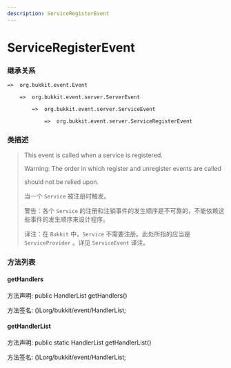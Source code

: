 ```yaml
---
description: ServiceRegisterEvent
---
```


# ServiceRegisterEvent

### 继承关系

    =>  org.bukkit.event.Event

        =>  org.bukkit.event.server.ServerEvent

            =>  org.bukkit.event.server.ServiceEvent

                =>  org.bukkit.event.server.ServiceRegisterEvent

### 类描述

> This event is called when a service is registered.
>
> Warning: The order in which register and unregister events are called
>
> should not be relied upon.
>
> 
>
> 当一个 `Service` 被注册时触发。
>
> 警告：各个 `Service` 的注册和注销事件的发生顺序是不可靠的，不能依赖这些事件的发生顺序来设计程序。
>
>
> 
> 译注：在 `Bukkit` 中，`Service` 不需要注册。此处所指的应当是 `ServiceProvider` 。详见 `ServiceEvent` 译注。

### 方法列表

#### getHandlers

方法声明: public HandlerList getHandlers()

方法签名: ()Lorg/bukkit/event/HandlerList;

#### getHandlerList

方法声明: public static HandlerList getHandlerList()

方法签名: ()Lorg/bukkit/event/HandlerList;
